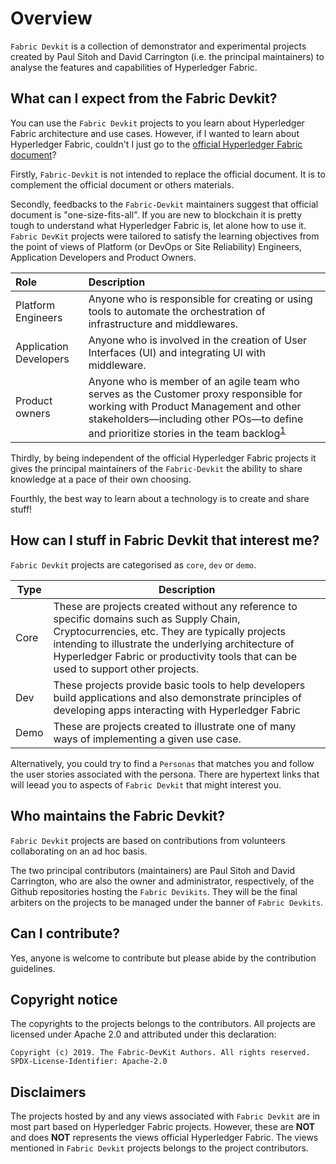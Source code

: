 # Overview

`Fabric Devkit` is a collection of demonstrator and experimental projects created by Paul Sitoh and David Carrington (i.e. the principal maintainers) to analyse the features and capabilities of Hyperledger Fabric.

## What can I expect from the Fabric Devkit?

You can use the `Fabric Devkit` projects to you learn about Hyperledger Fabric architecture and use cases. However, if I wanted to learn about Hyperledger Fabric, couldn't I just go to the [official Hyperledger Fabric document](https://hyperledger-fabric.readthedocs.io/en/release-1.4/blockchain.html)?

Firstly, `Fabric-Devkit` is not intended to replace the official document. It is to complement the official document or others materials.

Secondly, feedbacks to the `Fabric-Devkit` maintainers suggest that official document is "one-size-fits-all". If you are new to blockchain it is pretty tough to understand what Hyperledger Fabric is, let alone how to use it. `Fabric DevKit` projects were tailored to satisfy the learning objectives from the point of views of Platform (or DevOps or Site Reliability) Engineers, Application Developers and Product Owners.

| Role | Description |
| :--- | :--- |
| Platform Engineers | Anyone who is responsible for creating or using tools to automate the orchestration of infrastructure and middlewares. |
| Application Developers | Anyone who is involved in the creation of User Interfaces (UI) and integrating UI with middleware. |
| Product owners | Anyone who is member of an agile team who serves as the Customer proxy responsible for working with Product Management and other stakeholders—including other POs—to define and prioritize stories in the team backlog<sup>[1](https://www.scaledagileframework.com/product-owner/)</sup> |

Thirdly, by being independent of the official Hyperledger Fabric projects it gives the principal maintainers of the `Fabric-Devkit` the ability to share knowledge at a pace of their own choosing.

Fourthly, the best way to learn about a technology is to create and share stuff!

## How can I stuff in Fabric Devkit that interest me?

`Fabric Devkit` projects are categorised as `core`, `dev` or `demo`.

| Type | Description |
| --- | --- |
| Core | These are projects created without any reference to specific domains such as Supply Chain, Cryptocurrencies, etc. They are typically projects intending to illustrate the underlying architecture of Hyperledger Fabric or productivity tools that can be used to support other projects. |
| Dev | These projects provide basic tools to help developers build applications and also demonstrate principles of developing apps interacting with Hyperledger Fabric|
| Demo | These are projects created to illustrate one of many ways of implementing a given use case. |

Alternatively, you could try to find a `Personas` that matches you and follow the user stories associated with the persona. There are hypertext links that will leead you to aspects of `Fabric Devkit` that might interest you.

## Who maintains the Fabric Devkit?

`Fabric Devkit` projects are based on contributions from volunteers collaborating on an ad hoc basis.

The two principal contributors (maintainers) are Paul Sitoh and David Carrington, who are also the owner and administrator, respectively, of the Github repositories hosting the `Fabric Devikits`. They will be the final arbiters on the projects to be managed under the banner of `Fabric Devkits`.

## Can I contribute?

Yes, anyone is welcome to contribute but please abide by the contribution guidelines.

## Copyright notice

The copyrights to the projects belongs to the contributors. All projects are licensed under Apache 2.0 and attributed under this declaration:

```text
Copyright (c) 2019. The Fabric-DevKit Authors. All rights reserved.
SPDX-License-Identifier: Apache-2.0
```

## Disclaimers

The projects hosted by and any views associated with `Fabric Devkit` are in most part based on Hyperledger Fabric projects. However, these are **NOT** and does **NOT** represents the views official Hyperledger Fabric. The views mentioned in `Fabric Devkit` projects belongs to the project contributors.
